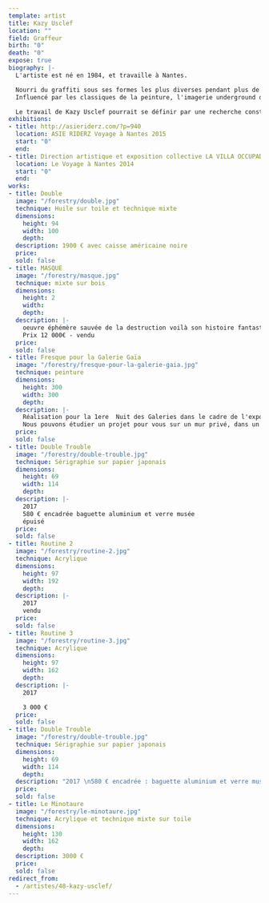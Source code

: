 ```yaml
---
template: artist
title: Kazy Usclef
location: ""
field: Graffeur
birth: "0"
death: "0"
expose: true
biography: |-
  L'artiste est né en 1984, et travaille à Nantes.

  Nourri du graffiti sous ses formes les plus diverses pendant plus de 10 ans, il utilise aujourd'hui un large éventail de technique de représentation (gravure, sérigraphie, encre ,pochoir...).
  Influencé par les classiques de la peinture, l'imagerie underground des années 80 à aujourd'hui ou plus largement par l'art populaire, il n'hésite pas à détourner de manière incisive certaines iconographies sacrées.

  Le travail de Kazy Usclef pourrait se définir par une recherche constante de rencontre, technique, humaine, culturelle où le frottement alimente de manière constante sa recherche artistique. C'est par cette recherche qu'il alimente une variété de langage dans un souci d' accessibilité par le plus grand nombre. Ses productions sont les plus fréquemment nourries de voyages et référencées à la rue, source d'inspiration infinie considérée comme une galerie à ciel ouvert et un parfait terrain d'expérimentation.
exhibitions:
- title: http://asieriderz.com/?p=940
  location: ASIE RIDERZ Voyage à Nantes 2015
  start: "0"
  end:
- title: Direction artistique et exposition collective LA VILLA OCCUPADA
  location: Le Voyage à Nantes 2014
  start: "0"
  end:
works:
- title: Double
  image: "/forestry/double.jpg"
  technique: Huile sur toile et technique mixte
  dimensions:
    height: 94
    width: 100
    depth:
  description: 1900 € avec caisse américaine noire
  price:
  sold: false
- title: MASQUE
  image: "/forestry/masque.jpg"
  technique: mixte sur bois
  dimensions:
    height: 2
    width:
    depth:
  description: |-
    oeuvre éphémère sauvée de la destruction voilà son histoire fantastique si vous voulez l'acquérir c'est pour poursuivre cette incroyable histoire. Masque visible sur Nantes.
    Prix 12 000€ - vendu
  price:
  sold: false
- title: Fresque pour la Galerie Gaïa
  image: "/forestry/fresque-pour-la-galerie-gaia.jpg"
  technique: peinture
  dimensions:
    height: 300
    width: 300
    depth:
  description: |-
    Réalisation pour la 1ere  Nuit des Galeries dans le cadre de l'exposition La Chambre 21
    Nous pouvons étudier un projet pour vous sur un mur privé, dans un hall d'entreprise, ou sur toile. Prix selon le projet
  price:
  sold: false
- title: Double Trouble
  image: "/forestry/double-trouble.jpg"
  technique: Sérigraphie sur papier japonais
  dimensions:
    height: 69
    width: 114
    depth:
  description: |-
    2017
    580 € encadrée baguette aluminium et verre musée
    épuisé
  price:
  sold: false
- title: Routine 2
  image: "/forestry/routine-2.jpg"
  technique: Acrylique
  dimensions:
    height: 97
    width: 192
    depth:
  description: |-
    2017
    vendu
  price:
  sold: false
- title: Routine 3
  image: "/forestry/routine-3.jpg"
  technique: Acrylique
  dimensions:
    height: 97
    width: 162
    depth:
  description: |-
    2017

    3 000 €
  price:
  sold: false
- title: Double Trouble
  image: "/forestry/double-trouble.jpg"
  technique: Sérigraphie sur papier japonais
  dimensions:
    height: 69
    width: 114
    depth:
  description: "2017 \n580 € encadrée : baguette aluminium et verre musée"
  price:
  sold: false
- title: Le Minotaure
  image: "/forestry/le-minotaure.jpg"
  technique: Acrylique et technique mixte sur toile
  dimensions:
    height: 130
    width: 162
    depth:
  description: 3000 €
  price:
  sold: false
redirect_from:
  - /artistes/48-kazy-usclef/
---
```


